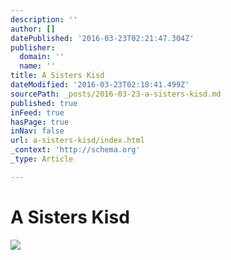 ```yaml
---
description: ''
author: []
datePublished: '2016-03-23T02:21:47.304Z'
publisher:
  domain: ''
  name: ''
title: A Sisters Kisd
dateModified: '2016-03-23T02:18:41.499Z'
sourcePath: _posts/2016-03-23-a-sisters-kisd.md
published: true
inFeed: true
hasPage: true
inNav: false
url: a-sisters-kisd/index.html
_context: 'http://schema.org'
_type: Article

---
```

# A Sisters Kisd
![](https://the-grid-user-content.s3-us-west-2.amazonaws.com/ecc518c4-4bd3-4a09-bea5-1fb040f331e4.png)